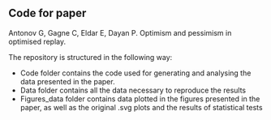## Code for paper

Antonov G, Gagne C, Eldar E, Dayan P. Optimism and pessimism in optimised replay. 

The repository is structured in the following way:
- Code folder contains the code used for generating and analysing the data presented in the paper.
- Data folder contains all the data necessary to reproduce the results 
- Figures\_data folder contains data plotted in the figures presented in the paper, as well as the original .svg plots and the results of statistical tests
